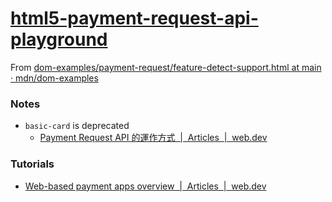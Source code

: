 [html5-payment-request-api-playground](https://dirkarnez.github.io/html5-payment-request-api-playground)
========================================================================================================
From [dom-examples/payment-request/feature-detect-support.html at main · mdn/dom-examples](https://github.com/mdn/dom-examples/blob/main/payment-request/feature-detect-support.html)

### Notes
- `basic-card` is deprecated
  - [Payment Request API 的運作方式  |  Articles  |  web.dev](https://web.dev/articles/how-payment-request-api-works?hl=zh-tw)

### Tutorials
- [Web-based payment apps overview  |  Articles  |  web.dev](https://web.dev/articles/web-based-payment-apps-overview)
